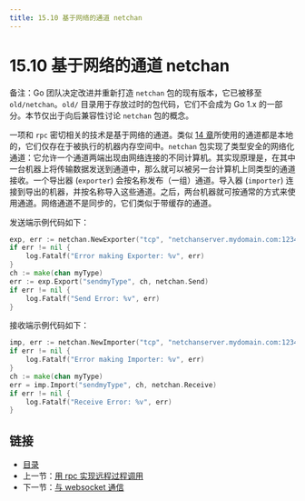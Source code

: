 ```yaml
---
title: 15.10 基于网络的通道 netchan
---
```


# 15.10 基于网络的通道 netchan

备注：Go 团队决定改进并重新打造 `netchan` 包的现有版本，它已被移至 `old/netchan`。`old/` 目录用于存放过时的包代码，它们不会成为 Go 1.x 的一部分。本节仅出于向后兼容性讨论 `netchan` 包的概念。

一项和 `rpc` 密切相关的技术是基于网络的通道。类似 [14 章](14.0.md)所使用的通道都是本地的，它们仅存在于被执行的机器内存空间中。`netchan` 包实现了类型安全的网络化通道：它允许一个通道两端出现由网络连接的不同计算机。其实现原理是，在其中一台机器上将传输数据发送到通道中，那么就可以被另一台计算机上同类型的通道接收。一个导出器 (`exporter`) 会按名称发布（一组）通道。导入器 (`importer`) 连接到导出的机器，并按名称导入这些通道。之后，两台机器就可按通常的方式来使用通道。网络通道不是同步的，它们类似于带缓存的通道。

发送端示例代码如下：
```go
exp, err := netchan.NewExporter("tcp", "netchanserver.mydomain.com:1234")
if err != nil {
	log.Fatalf("Error making Exporter: %v", err)
}
ch := make(chan myType)
err := exp.Export("sendmyType", ch, netchan.Send)
if err != nil {
	log.Fatalf("Send Error: %v", err)
}
```

接收端示例代码如下：
```go
imp, err := netchan.NewImporter("tcp", "netchanserver.mydomain.com:1234")
if err != nil {
	log.Fatalf("Error making Importer: %v", err)
}
ch := make(chan myType)
err = imp.Import("sendmyType", ch, netchan.Receive)
if err != nil {
	log.Fatalf("Receive Error: %v", err)
}
```

## 链接

- [目录](directory.md)
- 上一节：[用 rpc 实现远程过程调用](15.9.md)
- 下一节：[与 websocket 通信](15.11.md)

